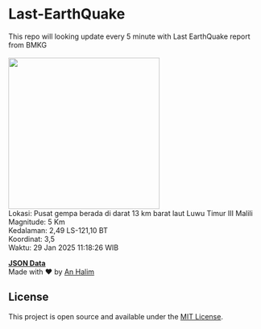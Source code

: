 # Last-EarthQuake
This repo will looking update every 5 minute with Last EarthQuake report from BMKG
<br>
<br>
<img src="undefined" width="300"/>
<br>
Lokasi: Pusat gempa berada di darat 13 km barat laut Luwu Timur  III Malili <br>
Magnitude: 5 Km <br>
Kedalaman: 2,49 LS-121,10 BT <br>
Koordinat: 3,5 <br>
Waktu: 29 Jan 2025 11:18:26 WIB <br>

<a href="./data/data.json">**JSON Data**</a>
<br>
Made with ❤️ by <a href="https://github.com/an-halim">An Halim</a>
## License

This project is open source and available under the [MIT License](LICENSE).

